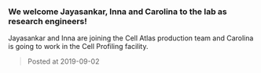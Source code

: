 ### We welcome Jayasankar, Inna and Carolina to the lab as research engineers!

Jayasankar and Inna are joining the Cell Atlas production team and Carolina is going to work in the Cell Profiling facility.


> Posted at 2019-09-02




